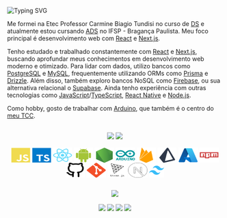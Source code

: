 ![Typing SVG](https://readme-typing-svg.herokuapp.com/?color=f92672&size=30px&width=1000left=true&lines=Olá,+meu+nome+%C3%A9+Victor+Lis;Tenho+18+anos;Faço+ADS!)

Me formei na Etec Professor Carmine Biagio Tundisi no curso de [DS](https://www.cps.sp.gov.br/cursos-etec/desenvolvimento-de-sistemas/) e atualmente estou cursando [ADS](https://gru.ifsp.edu.br/index.php/superiores/tecnologia-em-analise-e-desenvolvimento-de-sistemas.html) no IFSP - Bragança Paulista. Meu foco principal é desenvolvimento web com [React](https://react.dev/) e [Next.js](https://nextjs.org/).

Tenho estudado e trabalhado constantemente com [React](https://react.dev/) e [Next.js](https://nextjs.org/), buscando aprofundar meus conhecimentos em desenvolvimento web moderno e otimizado. Para lidar com dados, utilizo bancos como [PostgreSQL](https://www.postgresql.org/) e [MySQL](https://www.mysql.com/), frequentemente utilizando ORMs como [Prisma](https://www.prisma.io/docs/orm/prisma-schema) e [Drizzle](https://orm.drizzle.team/). Além disso, também exploro bancos NoSQL como [Firebase](https://firebase.google.com/?hl=pt), ou sua alternativa relacional o [Supabase](https://supabase.com/). Ainda tenho experiência com outras tecnologias como [JavaScript](https://developer.mozilla.org/pt-BR/docs/Web/JavaScript)/[TypeScript](https://www.typescriptlang.org/), [React Native](https://reactnative.dev/) e [Node.js](https://nodejs.org/en/learn/getting-started/introduction-to-nodejs).

Como hobby, gosto de trabalhar com [Arduino](https://docs.arduino.cc/), que também é o centro do [meu TCC](https://www.linkedin.com/posts/victor-lis-bronzo_mais-uma-etapa-do-meu-tcc-bom-dia-rede-activity-7243605015930515458-R81F).

<br>

<div align="center"> 
  <img height="195px" src="https://github-readme-stats.vercel.app/api/top-langs/?username=Victor-Lis&layout=donut&hide_border=false&title_color=f92672&custom_title=Linguagens%20Mais%20Usadas&text_color=fff&bg_color=0d1117&langs_count=10&&hide=HTML,CSS" />
  <img height="195px" src="http://streak-stats.demolab.com/?user=Victor-Lis&theme=dark&date_format=j%2Fn%5B%2FY%5D&background=0D1117&color=f92672&ring=f92672&fire=f92672&currStreakLabel=f92672"/>
</div>

<br>

<div align="center" style="display: inline_block">
  <img align="center" alt="Js" height="35" width="45" src="https://raw.githubusercontent.com/devicons/devicon/master/icons/javascript/javascript-plain.svg">
  <img align="center" alt="Ts" height="35" width="45" src="https://raw.githubusercontent.com/devicons/devicon/master/icons/typescript/typescript-plain.svg">
  <img align="center" alt="React" height="35" width="45" src="https://raw.githubusercontent.com/devicons/devicon/master/icons/react/react-original.svg">
  <img align="center" alt="Android" height="35" width="45" src="https://github.com/devicons/devicon/blob/master/icons/android/android-original.svg">
  <img align="center" alt="Node.js" height="35" width="45" src="https://github.com/devicons/devicon/blob/master/icons/nodejs/nodejs-original.svg">
  <img align="center" alt="Arduino" height="35" width="45" src="https://github.com/devicons/devicon/blob/master/icons/arduino/arduino-original-wordmark.svg">
  <img align="center" alt="Firebase" height="35" width="45" src="https://github.com/devicons/devicon/blob/master/icons/firebase/firebase-plain.svg">
  <img align="center" alt="Prisma" height="35" width="45" src="https://github.com/devicons/devicon/blob/master/icons/prisma/prisma-original.svg">
  <img align="center" alt="Azure" height="35" width="45" src="https://github.com/devicons/devicon/blob/master/icons/azure/azure-original.svg">
  <img align="center" alt="npm" height="35" width="45" src="https://github.com/devicons/devicon/blob/master/icons/npm/npm-original-wordmark.svg">
  <img align="center" background="#fff" alt="GitHub" height="35" width="45" src="https://github.com/feathericons/feather/blob/main/icons/github.svg">
  <img align="center" alt="Git" height="35" width="45" src="https://github.com/devicons/devicon/blob/master/icons/git/git-original.svg">
  <img align="center" alt="ThreeJS" height="35" width="45" src="https://github.com/devicons/devicon/blob/master/icons/threejs/threejs-original-wordmark.svg">
  <img align="center" alt="NextJS" height="35" width="45" src="https://github.com/devicons/devicon/blob/master/icons/nextjs/nextjs-line.svg">
  <img align="center" alt="Tailwind" width="35" height="35" src="https://github.com/devicons/devicon/blob/master/icons/tailwindcss/tailwindcss-original.svg">
<!--   <img align="center" alt="HTML" height="30" width="40" src="https://raw.githubusercontent.com/devicons/devicon/master/icons/html5/html5-original.svg"> -->
<!--   <img align="center" alt="PHP" height="30" width="40" src="https://raw.githubusercontent.com/devicons/devicon/master/icons/php/php-original.svg"> -->
<!--   <img align="center" alt="CSS" height="30" width="40" src="https://raw.githubusercontent.com/devicons/devicon/master/icons/css3/css3-original.svg"> -->
<!--   <img align="center" alt="Bootstrap" height="30" width="40" src="https://raw.githubusercontent.com/devicons/devicon/master/icons/bootstrap/bootstrap-plain.svg"> -->
<!--   <img align="center" alt="WordPress" height="30" width="40" src="https://github.com/devicons/devicon/blob/master/icons/wordpress/wordpress-plain.svg"> -->
  
</div>

##

<div align="center">

  ![](https://github-profile-trophy.vercel.app/?username=Victor-Lis&theme=monokai&no-frame=true&no-bg=true&margin-w=4)
  
</div>

<div align="center"> 
  
  <a href="https://wa.me/5511941613234?text=Olá%20Victor!" target="_blank"><img src="https://img.shields.io/badge/-WhatsApp-%52a447?style=for-the-badge&logo=whatsapp&logoColor=white"></a>
  <a href = "mailto:victorlisbronzo1@gmail.com" target="_blank"><img src="https://img.shields.io/badge/-Gmail-FF495F?style=for-the-badge&logo=gmail&logoColor=white"></a>
  <a href="https://www.linkedin.com/in/victor-lis-bronzo/" target="_blank"><img src="https://img.shields.io/badge/-LinkedIn-%230077B5?style=for-the-badge&logo=linkedin&logoColor=white"></a> 
  <a href="https://learn.microsoft.com/pt-br/users/victorlis/" target="_blank"><img src="https://img.shields.io/badge/-Microsoft%20Learn-8100bd?style=for-the-badge&logo=microsoft&logoColor=white"></a> 
  
</div>

